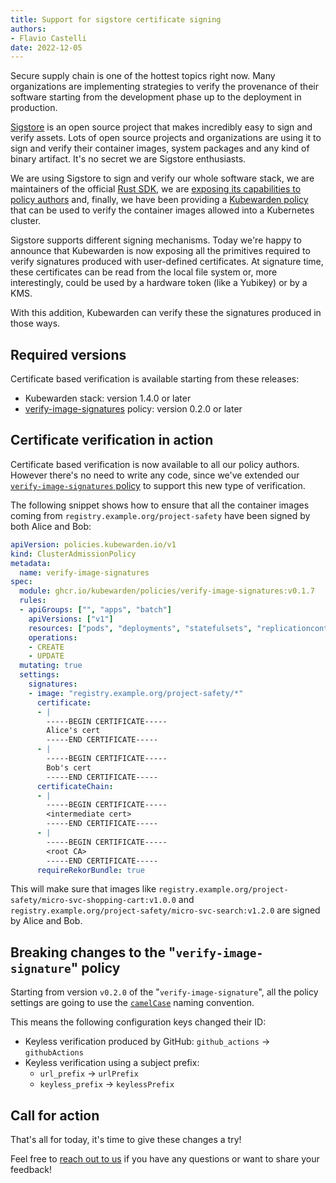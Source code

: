 ```yaml
---
title: Support for sigstore certificate signing
authors:
- Flavio Castelli
date: 2022-12-05
---
```


Secure supply chain is one of the hottest topics right now. Many organizations
are implementing strategies to verify the provenance of their software starting from
the development phase up to the deployment in production.

[Sigstore](https://sigstore.dev/) is an open source project that makes incredibly
easy to sign and verify assets. Lots of open source projects and organizations
are using it to sign and verify their container images, system packages and any kind
of binary artifact.
It's no secret we are Sigstore enthusiasts.

We are using Sigstore to sign and verify our whole
software stack, we are maintainers of the official [Rust SDK](https://github.com/sigstore/sigstore-rs),
we are [exposing its capabilities to policy authors](https://docs.kubewarden.io/writing-policies/spec/host-capabilities/signature-verifier-policies)
and, finally, we have been providing a
[Kubewarden policy](https://github.com/kubewarden/verify-image-signatures/) that
can be used to verify the container images allowed into a Kubernetes cluster.

Sigstore supports different signing mechanisms. Today we're happy to announce
that Kubewarden is now exposing all the primitives required to verify signatures
produced with user-defined certificates. At signature time, these certificates
can be read from the local file system or, more interestingly, could be used by
a hardware token (like a Yubikey) or by a KMS.

With this addition, Kubewarden can verify these the signatures produced in those
ways.

## Required versions

Certificate based verification is available starting from these releases:

* Kubewarden stack: version 1.4.0 or later
* [verify-image-signatures](https://artifacthub.io/packages/kubewarden/verify-image-signatures/verify-image-signatures)
policy: version 0.2.0 or later

## Certificate verification in action

Certificate based verification is now available to all our policy authors. However
there's no need to write any code, since we've extended our
[`verify-image-signatures` policy](https://github.com/kubewarden/verify-image-signatures/)
to support this new type of verification.

The following snippet shows how to ensure that all the container images coming
from `registry.example.org/project-safety` have been signed by both Alice and Bob:

```yaml
apiVersion: policies.kubewarden.io/v1
kind: ClusterAdmissionPolicy
metadata:
  name: verify-image-signatures
spec:
  module: ghcr.io/kubewarden/policies/verify-image-signatures:v0.1.7
  rules:
  - apiGroups: ["", "apps", "batch"]
    apiVersions: ["v1"]
    resources: ["pods", "deployments", "statefulsets", "replicationcontrollers", "jobs", "cronjobs"]
    operations:
    - CREATE
    - UPDATE
  mutating: true
  settings:
    signatures:
    - image: "registry.example.org/project-safety/*"
      certificate:
      - |
        -----BEGIN CERTIFICATE-----
        Alice's cert
        -----END CERTIFICATE-----
      - |
        -----BEGIN CERTIFICATE-----
        Bob's cert
        -----END CERTIFICATE-----
      certificateChain:
      - |
        -----BEGIN CERTIFICATE-----
        <intermediate cert>
        -----END CERTIFICATE-----
      - |
        -----BEGIN CERTIFICATE-----
        <root CA>
        -----END CERTIFICATE-----
      requireRekorBundle: true
```

This will make sure that images like `registry.example.org/project-safety/micro-svc-shopping-cart:v1.0.0`
and `registry.example.org/project-safety/micro-svc-search:v1.2.0` are signed
by Alice and Bob.

## Breaking changes to the "`verify-image-signature`" policy

Starting from version `v0.2.0` of the "`verify-image-signature`", all the policy settings
are going to use the [`camelCase`](https://en.wikipedia.org/wiki/Camel_case)
naming convention.

This means the following configuration keys changed their ID:

* Keyless verification produced by GitHub: `github_actions` &rarr; `githubActions`
* Keyless verification using a subject prefix:
  * `url_prefix` &rarr; `urlPrefix`
  * `keyless_prefix` &rarr; `keylessPrefix`

## Call for action

That's all for today, it's time to give these changes a try!

Feel free to [reach out to us](https://kubernetes.slack.com/?redir=%2Fmessages%2Fkubewarden)
if you have any questions or want to share your feedback!
